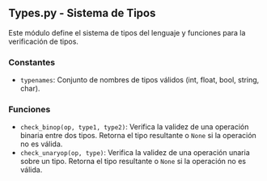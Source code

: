 ## Types.py - Sistema de Tipos

Este módulo define el sistema de tipos del lenguaje y funciones para la verificación de tipos.

### Constantes

*   `typenames`:  Conjunto de nombres de tipos válidos (int, float, bool, string, char).

### Funciones

*   `check_binop(op, type1, type2)`:  Verifica la validez de una operación binaria entre dos tipos.  Retorna el tipo resultante o `None` si la operación no es válida.
*   `check_unaryop(op, type)`: Verifica la validez de una operación unaria sobre un tipo. Retorna el tipo resultante o `None` si la operación no es válida.